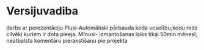 # Versijuvadiba
darbs ar perezentāciju
Plusi-Automātiski pārbauda koda veselību;kodu redz cilvēki kuriem ir dota pieeja.
Mīnusi- izmantošanas laiks tikai 50min mēnesī; neatbalsta komentāru pierakstīšanu pie projekta

